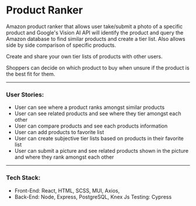 # Product Ranker

Amazon product ranker that allows user take/submit a photo of a specific product and Google's Vision AI API will identify the product and query the Amazon database to find similar products and create a tier list. Also allows side by side comparison of specific products.

Create and share your own tier lists of products with other users.

Shoppers can decide on which product to buy when unsure if the product is the best fit for them.

---

### User Stories:

- User can see where a product ranks amongst similar products
- User can see related products and see where they tier amongst each other
- User can compare products and see each products information
- User can add products to favorite list
- User can create subjective tier lists based on products in their favorite list
- User can submit a picture and see related products shown in the picture and where they rank amongst each other

---

### Tech Stack:

- Front-End: React, HTML, SCSS, MUI, Axios,
- Back-End: Node, Express, PostgreSQL, Knex Js
  Testing: Cypress
